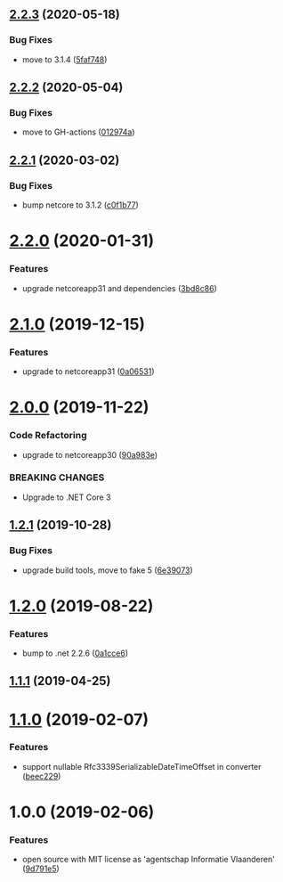 ## [2.2.3](https://github.com/informatievlaanderen/rfc3339-datetimeoffset/compare/v2.2.2...v2.2.3) (2020-05-18)


### Bug Fixes

* move to 3.1.4 ([5faf748](https://github.com/informatievlaanderen/rfc3339-datetimeoffset/commit/5faf7486c266da7379d3b34348ca9841f4cd8e3d))

## [2.2.2](https://github.com/informatievlaanderen/rfc3339-datetimeoffset/compare/v2.2.1...v2.2.2) (2020-05-04)


### Bug Fixes

* move to GH-actions ([012974a](https://github.com/informatievlaanderen/rfc3339-datetimeoffset/commit/012974a71e9b4c7d31de15b48ecba3abafe5a3f3))

## [2.2.1](https://github.com/informatievlaanderen/rfc3339-datetimeoffset/compare/v2.2.0...v2.2.1) (2020-03-02)


### Bug Fixes

* bump netcore to 3.1.2 ([c0f1b77](https://github.com/informatievlaanderen/rfc3339-datetimeoffset/commit/c0f1b77379c3adba0c6a403de9e2a1113568b7f7))

# [2.2.0](https://github.com/informatievlaanderen/rfc3339-datetimeoffset/compare/v2.1.0...v2.2.0) (2020-01-31)


### Features

* upgrade netcoreapp31 and dependencies ([3bd8c86](https://github.com/informatievlaanderen/rfc3339-datetimeoffset/commit/3bd8c86b151b7858ce4daf1727253bea1a10324a))

# [2.1.0](https://github.com/informatievlaanderen/rfc3339-datetimeoffset/compare/v2.0.0...v2.1.0) (2019-12-15)


### Features

* upgrade to netcoreapp31 ([0a06531](https://github.com/informatievlaanderen/rfc3339-datetimeoffset/commit/0a0653131612894889644b5420ae84cb363818d0))

# [2.0.0](https://github.com/informatievlaanderen/rfc3339-datetimeoffset/compare/v1.2.1...v2.0.0) (2019-11-22)


### Code Refactoring

* upgrade to netcoreapp30 ([90a983e](https://github.com/informatievlaanderen/rfc3339-datetimeoffset/commit/90a983e))


### BREAKING CHANGES

* Upgrade to .NET Core 3

## [1.2.1](https://github.com/informatievlaanderen/rfc3339-datetimeoffset/compare/v1.2.0...v1.2.1) (2019-10-28)


### Bug Fixes

* upgrade build tools, move to fake 5 ([6e39073](https://github.com/informatievlaanderen/rfc3339-datetimeoffset/commit/6e39073))

# [1.2.0](https://github.com/informatievlaanderen/rfc3339-datetimeoffset/compare/v1.1.1...v1.2.0) (2019-08-22)


### Features

* bump to .net 2.2.6 ([0a1cce6](https://github.com/informatievlaanderen/rfc3339-datetimeoffset/commit/0a1cce6))

## [1.1.1](https://github.com/informatievlaanderen/rfc3339-datetimeoffset/compare/v1.1.0...v1.1.1) (2019-04-25)

# [1.1.0](https://github.com/informatievlaanderen/rfc3339-datetimeoffset/compare/v1.0.0...v1.1.0) (2019-02-07)


### Features

* support nullable Rfc3339SerializableDateTimeOffset in converter ([beec229](https://github.com/informatievlaanderen/rfc3339-datetimeoffset/commit/beec229))

# 1.0.0 (2019-02-06)


### Features

* open source with MIT license as 'agentschap Informatie Vlaanderen' ([9d791e5](https://github.com/informatievlaanderen/rfc3339-datetimeoffset/commit/9d791e5))
